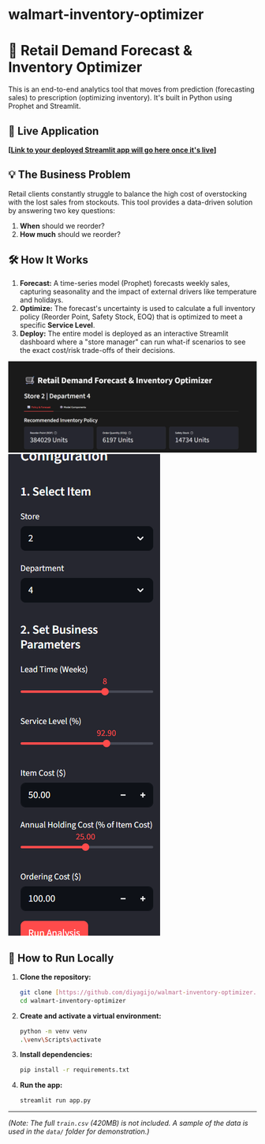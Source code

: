# walmart-inventory-optimizer
# 🛒 Retail Demand Forecast & Inventory Optimizer

This is an end-to-end analytics tool that moves from prediction (forecasting sales) to prescription (optimizing inventory). It's built in Python using Prophet and Streamlit.

## 🚀 Live Application

**[[Link to your deployed Streamlit app will go here once it's live](https://walmart-inventory-optimizer-fnfe3twwjatvyuasbw4r7y.streamlit.app/)]**

## 💡 The Business Problem

Retail clients constantly struggle to balance the high cost of overstocking with the lost sales from stockouts. This tool provides a data-driven solution by answering two key questions:
1.  **When** should we reorder?
2.  **How much** should we reorder?

## 🛠️ How It Works

1.  **Forecast:** A time-series model (Prophet) forecasts weekly sales, capturing seasonality and the impact of external drivers like temperature and holidays.
2.  **Optimize:** The forecast's uncertainty is used to calculate a full inventory policy (Reorder Point, Safety Stock, EOQ) that is optimized to meet a specific **Service Level**.
3.  **Deploy:** The entire model is deployed as an interactive Streamlit dashboard where a "store manager" can run what-if scenarios to see the exact cost/risk trade-offs of their decisions.

![Dashboard Screenshot 1](dashboard_main.png)
![Dashboard Screenshot 2](d2.png)

## 🔧 How to Run Locally

1.  **Clone the repository:**
    ```bash
    git clone [https://github.com/diyagijo/walmart-inventory-optimizer.git](https://github.com/diyagijo/walmart-inventory-optimizer.git)
    cd walmart-inventory-optimizer
    ```
2.  **Create and activate a virtual environment:**
    ```bash
    python -m venv venv
    .\venv\Scripts\activate
    ```
3.  **Install dependencies:**
    ```bash
    pip install -r requirements.txt
    ```
4.  **Run the app:**
    ```bash
    streamlit run app.py
    ```

---
*(Note: The full `train.csv` (420MB) is not included. A sample of the data is used in the `data/` folder for demonstration.)*


    
